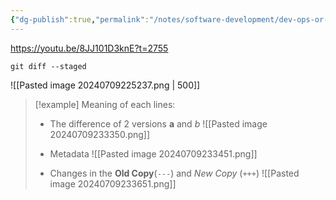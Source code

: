 ```yaml
---
{"dg-publish":true,"permalink":"/notes/software-development/dev-ops-or-tools/git/012-viewing-staged-and-unstaged-changes/","tags":["programming","Git"],"created":"2025-07-13T15:24:50.598+08:00"}
---
```




https://youtu.be/8JJ101D3knE?t=2755

```
git diff --staged
```
![[Pasted image 20240709225237.png \| 500]]

> [!example] Meaning of each lines:
> - The difference of 2 versions __a__ and _b_ 
> ![[Pasted image 20240709233350.png]]
> 
> - Metadata
> ![[Pasted image 20240709233451.png]]
> 
> - Changes in the __Old Copy__(`---`) and _New Copy_ (`+++`)
> ![[Pasted image 20240709233651.png]]
> 


